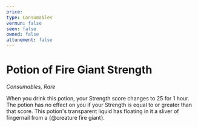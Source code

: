 ```yaml
---
price: 
type: Consumables
vermun: false
seen: false
owned: false
attunement: false
---
```

# Potion of Fire Giant Strength

*Consumables, Rare*

When you drink this potion, your Strength score changes to 25 for 1 hour. The potion has no effect on you if your Strength is equal to or greater than that score. This potion's transparent liquid has floating in it a sliver of fingernail from a {@creature fire giant}.